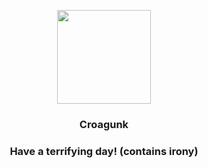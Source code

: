 <p align="center">
    <img src="https://raw.githubusercontent.com/PokeAPI/sprites/master/sprites/pokemon/453.png" width="150" height="150">
</p>
<h3 align="center"> <b>Croagunk</b></h3>
<h3 align="center">Have a terrifying day! (contains irony)</h3>
